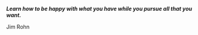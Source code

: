 _**Learn how to be happy with what you have while you pursue all that you want.**_

Jim Rohn

<!--
<td> <img height="200em" src="https://github-readme-stats.vercel.app/api/top-langs/?username=alan77f1&langs_count=6&layout=compact&hide_border=true&theme=react" /></td>
 -->
